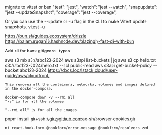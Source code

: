 migrate to vitest or bun
"test": "jest",
"watch": "jest --watch",
"snapupdate": "jest --updateSnapshot",
"coverage": "jest --coverage",

Or you can use the --update or -u flag in the CLI to make Vitest update snapshots.
vitest -u

https://bun.sh/guides/ecosystem/drizzle
https://balamurugan16.hashnode.dev/blazingly-fast-cli-with-bun

Add cli for
bunx gitignore -types

aws s3 mb s3://abc123-2024
aws s3api list-buckets | jq
aws s3 cp hello.txt s3://abc123-2024/hello.txt --acl public-read
aws s3api get-bucket-policy --bucket abc123-2024
https://docs.localstack.cloud/user-guide/aws/cloudfront/

```shell
This removes all the containers, networks, volumes and images defined in the docker-compose.

docker-compose down -v --rmi all
"-v" is for all the volumes

"--rmi all" is for all the images
```

pnpm install git+ssh://git@github.com:ax-sh/browser-cookies.git

```bash
ni react-hook-form @hookform/error-message @hookform/resolvers zod

```
